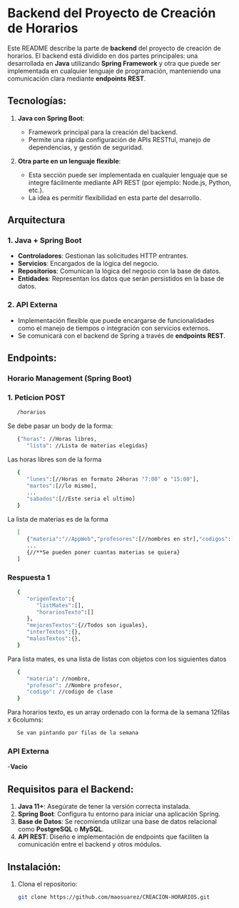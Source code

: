 # Backend del Proyecto de Creación de Horarios

Este README describe la parte de **backend** del proyecto de creación de horarios. El backend está dividido en dos partes principales: una desarrollada en **Java** utilizando **Spring Framework** y otra que puede ser implementada en cualquier lenguaje de programación, manteniendo una comunicación clara mediante **endpoints REST**.

## Tecnologías:

1. **Java con Spring Boot**:

   - Framework principal para la creación del backend.
   - Permite una rápida configuración de APIs RESTful, manejo de dependencias, y gestión de seguridad.

2. **Otra parte en un lenguaje flexible**:
   - Esta sección puede ser implementada en cualquier lenguaje que se integre fácilmente mediante API REST (por ejemplo: Node.js, Python, etc.).
   - La idea es permitir flexibilidad en esta parte del desarrollo.

## Arquitectura

### 1. **Java + Spring Boot**

- **Controladores**: Gestionan las solicitudes HTTP entrantes.
- **Servicios**: Encargados de la lógica del negocio.
- **Repositorios**: Comunican la lógica del negocio con la base de datos.
- **Entidades**: Representan los datos que serán persistidos en la base de datos.

### 2. **API Externa**

- Implementación flexible que puede encargarse de funcionalidades como el manejo de tiempos o integración con servicios externos.
- Se comunicará con el backend de Spring a través de **endpoints REST**.

## Endpoints:

### **Horario Management (Spring Boot)**

### 1. Peticion POST
```bash
   /horarios
```
Se debe pasar un body de la forma:
```bash
   {"horas": //Horas libres,
      "lista": //Lista de materias elegidas}
 ```
Las horas libres son de la forma
```bash
   {
      "lunes":[//Horas en formato 24horas "7:00" o "15:00"],
      "martes":[//lo mismo],
      ...
      "sabados":[//Este seria el ultimo]
   }
```
La lista de materias es de la forma
```bash
   [
      {"materia":"//AppWeb","profesores":[//nombres en str],"codigos":[//puede ser una lista vacia]},
      ...
      {//**Se pueden poner cuantas materias se quiera}
   ]
   ```
### Respuesta 1
```bash
   {
      "origenTexto":{
         "listMates":[],
         "horariosTexto":[]
      },
      "mejoresTextos":{//Todos son iguales},
      "interTextos":{},
      "malosTextos":{},
   }
```
Para lista mates, es una lista de listas con objetos con los siguientes datos
```bash
   {
      "materia": //nombre,
      "profesor": //Nombre profesor,
      "codigo": //codigo de clase
   }
```
Para horarios texto, es un array ordenado con la forma de la semana 12filas x 6columns:
```bash
   Se van pintando por filas de la semana
```


### **API Externa**

-**Vacio**

## Requisitos para el Backend:

1. **Java 11+**: Asegúrate de tener la versión correcta instalada.
2. **Spring Boot**: Configura tu entorno para iniciar una aplicación Spring.
3. **Base de Datos**: Se recomienda utilizar una base de datos relacional como **PostgreSQL** o **MySQL**.
4. **API REST**: Diseño e implementación de endpoints que faciliten la comunicación entre el backend y otros módulos.

## Instalación:

1. Clona el repositorio:
   ```bash
   git clone https://github.com/maosuarez/CREACION-HORARIOS.git
   ```
